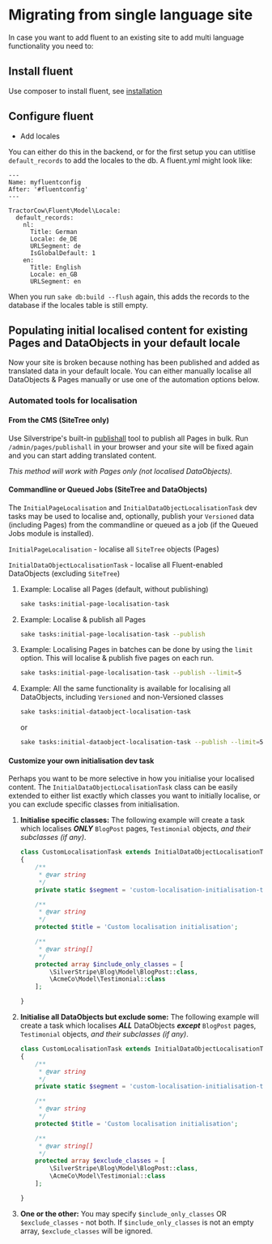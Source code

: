 # Migrating from single language site

In case you want to add fluent to an existing site to add multi language functionality you need to:

## Install fluent

Use composer to install fluent, see [installation](installation.md)

## Configure fluent

* Add locales

You can either do this in the backend, or for the first setup you can utitlise `default_records` to add the locales to
the db.
A fluent.yml might look like:

```
---
Name: myfluentconfig
After: '#fluentconfig'
---

TractorCow\Fluent\Model\Locale:
  default_records:
    nl:
      Title: German
      Locale: de_DE
      URLSegment: de
      IsGlobalDefault: 1
    en:
      Title: English
      Locale: en_GB
      URLSegment: en
```

When you run `sake db:build --flush` again, this adds the records to the database if the locales table is still empty.

## Populating initial localised content for existing Pages and DataObjects in your default locale

Now your site is broken because nothing has been published and added as translated data in your default locale. You can
either manually localise all DataObjects &amp; Pages manually or use one of the automation options below.

### Automated tools for localisation

#### From the CMS (SiteTree only)

Use Silverstripe's
built-in [publishall](https://docs.silverstripe.org/en/4/developer_guides/debugging/url_variable_tools/#building-and-publishing-urls)
tool to publish all Pages in bulk.
Run `/admin/pages/publishall` in your browser and your site will be fixed again and you can start adding translated
content.

_This method will work with Pages only (not localised DataObjects)._

#### Commandline or Queued Jobs (SiteTree and DataObjects)

The `InitialPageLocalisation` and `InitialDataObjectLocalisationTask` dev tasks may be used to localise and, optionally,
publish your `Versioned` data (including Pages) from the commandline or queued as a job (if the Queued Jobs module is installed).

`InitialPageLocalisation` - localise all `SiteTree` objects (Pages)

`InitialDataObjectLocalisationTask` - localise all Fluent-enabled DataObjects (excluding `SiteTree`)

1. Example: Localise all Pages (default, without publishing)

   ```sh
   sake tasks:initial-page-localisation-task
   ```

2. Example: Localise &amp; publish all Pages

    ```sh
    sake tasks:initial-page-localisation-task --publish
    ```

3. Example: Localising Pages in batches can be done by using the `limit` option. 
   This will localise &amp; publish five pages on each run.

    ```sh
    sake tasks:initial-page-localisation-task --publish --limit=5
    ```

4. Example: All the same functionality is available for localising all DataObjects, including `Versioned` and non-Versioned classes

    ```sh
    sake tasks:initial-dataobject-localisation-task
    ```

    or

    ```sh
    sake tasks:initial-dataobject-localisation-task --publish --limit=5
    ```

#### Customize your own initialisation dev task

Perhaps you want to be more selective in how you initialise your localised content.
The `InitialDataObjectLocalisationTask` class can be easily extended to either list exactly which classes you want to
initially localise, or you can exclude specific classes from initialisation.

1. **Initialise specific classes:** The following example will create a task which localises **_ONLY_** `BlogPost`
pages, `Testimonial` objects, _and their subclasses (if any)_.

    ```php
    class CustomLocalisationTask extends InitialDataObjectLocalisationTask
    {
        /**
         * @var string
         */
        private static $segment = 'custom-localisation-initialisation-task';
    
        /**
         * @var string
         */
        protected $title = 'Custom localisation initialisation';
    
        /**
         * @var string[]
         */
        protected array $include_only_classes = [
            \SilverStripe\Blog\Model\BlogPost::class,
            \AcmeCo\Model\Testimonial::class
        ];
    
    }
    ```

2. **Initialise all DataObjects but exclude some:** The following example will create a task which localises **_ALL_**
DataObjects **_except_** `BlogPost` pages, `Testimonial` objects, _and their subclasses (if any)_.

    ```php
    class CustomLocalisationTask extends InitialDataObjectLocalisationTask
    {
        /**
         * @var string
         */
        private static $segment = 'custom-localisation-initialisation-task';
    
        /**
         * @var string
         */
        protected $title = 'Custom localisation initialisation';
    
        /**
         * @var string[]
         */
        protected array $exclude_classes = [
            \SilverStripe\Blog\Model\BlogPost::class,
            \AcmeCo\Model\Testimonial::class
        ];
    
    }
    ```

3. **One or the other:** You may specify `$include_only_classes` OR `$exclude_classes` - not both.
If `$include_only_classes` is not an empty array, `$exclude_classes` will be ignored.

